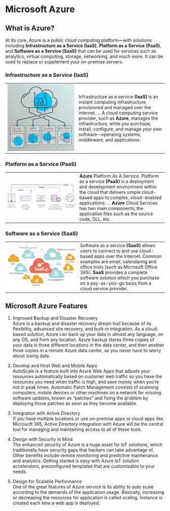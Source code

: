

<link rel="stylesheet" href="css/azure.css">

# Microsoft Azure

## What is Azure?
At its core, Azure is a public cloud computing platform—with solutions including <b>Infrastructure as a Service (IaaS)</b>, <b>Platform as a Service (PaaS)</b>, and <b>Software as a Service (SaaS)</b> that can be used for services such as analytics, virtual computing, storage, networking, and much more. It can be used to replace or supplement your on-premise servers.

### Infrastructure as a Service (IaaS)

<table cellspacing="0" cellpadding="0">
<tr>
<td width=500  align="center">
<img src="images/image3.jpg">
</td>
<td width=500>
Infrastructure as a service <b>(IaaS)</b> is an instant computing infrastructure, provisioned and managed over the internet. ... A cloud computing service provider, such as <b> Azure</b>, manages the infrastructure, while you purchase, install, configure, and manage your own software—operating systems, middleware, and applications.
</td>
</tr>
</table>

### Platform as a Service (PaaS)
<table cellspacing="0" cellpadding="0">
<tr>
<td width=500  align="center">
<img src="images/image4.png">
</td>
<td width=500>
<b>Azure</b> Platform As A Service. Platform as a service <b>(PaaS)</b> is a deployment and development environment within the cloud that delivers simple cloud-based apps to complex, cloud-enabled applications. ... <b>Azure</b> Cloud Services has two main components; the application files such as the source code, DLL, etc.
</td>
</tr>
</table>

### Software as a Service (SaaS)

<table cellspacing="0" cellpadding="0">
<tr>
<td width=500  align="center">
<img src="images/image5.png">
</td>
<td width=500>
Software as a service <b>(SaaS)</b> allows users to connect to and use cloud-based apps over the Internet. Common examples are email, calendaring and office tools (such as Microsoft Office 365). <b>SaaS</b> provides a complete software solution which you purchase on a pay-as-you-go basis from a cloud service provider.
</td>
</tr>
</table>

## Microsoft Azure Features
 1. Improved Backup and Disaster Recovery  
	Azure is a backup and disaster recovery dream tool because of its flexibility, advanced site recovery, and built-in integration. As a cloud-based solution, Azure can back up your data in almost any language, on any OS, and from any location. Azure backup stores three copies of your data in three different locations in the data center, and then another three copies in a remote Azure data center, so you never have to worry about losing data.
	
 1. Develop and Host Web and Mobile Apps  
	AutoScale is a feature built into Azure Web Apps that adjusts your resources automatically based on customer web traffic so you have the resources you need when traffic is high, and save money when you’re not in peak times.
	Automatic Patch Management consists of scanning computers, mobile devices or other machines on a network for missing software updates, known as “patches” and fixing the problem by deploying those patches as soon as they become available.
	
1. Integration with Active Directory  
	If you have multiple locations or use on-premise apps or cloud apps like Microsoft 365, Active Directory integration with Azure will be the central tool for managing and maintaining access to all of these tools.
	
1. Design with Security in Mind  
	The enhanced security of Azure is a huge asset for IoT solutions, which traditionally have security gaps that hackers can take advantage of. Other benefits include remote monitoring and predictive maintenance and analytics. Getting started is easy with Azure IoT solution accelerators, preconfigured templates that are customizable to your needs.
	
1. Design for Scalable Performance  
	One of the great features of Azure service is its ability to auto scale according to the demands of the application usage. Basically, increasing or decreasing the resources for application is called scaling. Instance is created each time a web app is deployed.

